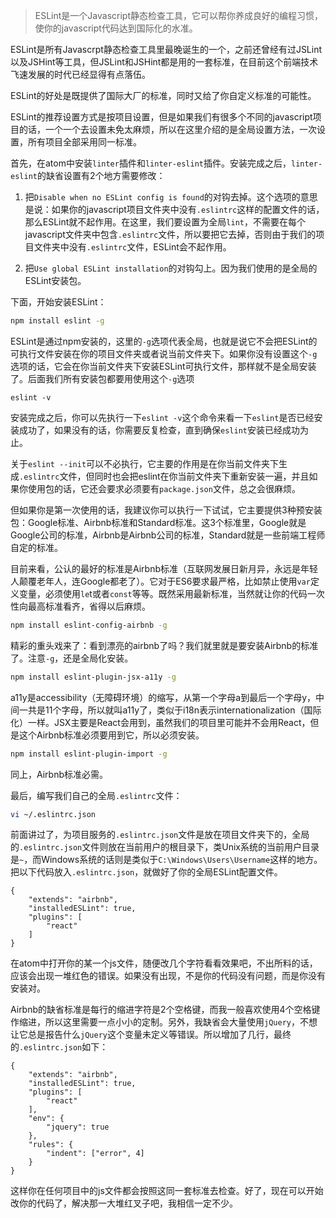 > ESLint是一个Javascript静态检查工具，它可以帮你养成良好的编程习惯，使你的javascript代码达到国际化的水准。

ESLint是所有Javascrpt静态检查工具里最晚诞生的一个，之前还曾经有过JSLint以及JSHint等工具，但JSLint和JSHint都是用的一套标准，在目前这个前端技术飞速发展的时代已经显得有点落伍。

ESLint的好处是既提供了国际大厂的标准，同时又给了你自定义标准的可能性。

ESLint的推荐设置方式是按项目设置，但是如果我们有很多个不同的javascript项目的话，一个一个去设置未免太麻烦，所以在这里介绍的是全局设置方法，一次设置，所有项目全部采用同一标准。

首先，在atom中安装`linter`插件和`linter-eslint`插件。安装完成之后，`linter-eslint`的缺省设置有2个地方需要修改：

1. 把`Disable when no ESLint config is found`的对钩去掉。这个选项的意思是说：如果你的javascript项目文件夹中没有`.eslintrc`这样的配置文件的话，那么ESLint就不起作用。在这里，我们要设置为全局`lint`，不需要在每个javascript文件夹中包含`.eslintrc`文件，所以要把它去掉，否则由于我们的项目文件夹中没有`.eslintrc`文件，ESLint会不起作用。

2. 把`Use global ESLint installation`的对钩勾上。因为我们使用的是全局的ESLint安装包。

下面，开始安装ESLint：

```bash
npm install eslint -g
```

ESLint是通过npm安装的，这里的`-g`选项代表全局，也就是说它不会把ESLint的可执行文件安装在你的项目文件夹或者说当前文件夹下。如果你没有设置这个`-g`选项的话，它会在你当前文件夹下安装ESLint可执行文件，那样就不是全局安装了。后面我们所有安装包都要用使用这个`-g`选项

```
eslint -v
```

安装完成之后，你可以先执行一下`eslint -v`这个命令来看一下`eslint`是否已经安装成功了，如果没有的话，你需要反复检查，直到确保`eslint`安装已经成功为止。

关于`eslint --init`可以不必执行，它主要的作用是在你当前文件夹下生成`.eslintrc`文件，但同时也会把eslint在你当前文件夹下重新安装一遍，并且如果你使用包的话，它还会要求必须要有`package.json`文件，总之会很麻烦。

但如果你是第一次使用的话，我建议你可以执行一下试试，它主要提供3种预安装包：Google标准、Airbnb标准和Standard标准。这3个标准里，Google就是Google公司的标准，Airbnb是Airbnb公司的标准，Standard就是一些前端工程师自定的标准。

目前来看，公认的最好的标准是Airbnb标准（互联网发展日新月异，永远是年轻人颠覆老年人，连Google都老了）。它对于ES6要求最严格，比如禁止使用`var`定义变量，必须使用`le`t或者`const`等等。既然采用最新标准，当然就让你的代码一次性向最高标准看齐，省得以后麻烦。

```bash
npm install eslint-config-airbnb -g
```

精彩的重头戏来了：看到漂亮的airbnb了吗？我们就里就是要安装Airbnb的标准了。注意`-g`，还是全局化安装。

```bash
npm install eslint-plugin-jsx-a11y -g
```

a11y是accessibility（无障碍环境）的缩写，从第一个字母a到最后一个字母y，中间一共是11个字母，所以就叫a11y了，类似于i18n表示internationalization（国际化）一样。JSX主要是React会用到，虽然我们的项目里可能并不会用React，但是这个Airbnb标准必须要用到它，所以必须安装。

```bash
npm install eslint-plugin-import -g
```

同上，Airbnb标准必需。

最后，编写我们自己的全局`.eslintrc`文件：

```bash
vi ~/.eslintrc.json
```

前面讲过了，为项目服务的`.eslintrc.json`文件是放在项目文件夹下的，全局的`.eslintrc.json`文件则放在当前用户的根目录下，类Unix系统的当前用户目录是`~`，而Windows系统的话则是类似于`C:\Windows\Users\Username`这样的地方。 把以下代码放入`.eslintrc.json`，就做好了你的全局ESLint配置文件。

```
{
    "extends": "airbnb",
    "installedESLint": true,
    "plugins": [
        "react"
    ]
}
```

在atom中打开你的某一个js文件，随便改几个字符看看效果吧，不出所料的话，应该会出现一堆红色的错误。如果没有出现，不是你的代码没有问题，而是你没有安装对。

Airbnb的缺省标准是每行的缩进字符是2个空格键，而我一般喜欢使用4个空格键作缩进，所以这里需要一点小小的定制。另外，我缺省会大量使用`jQuery`，不想让它总是报告什么`jQuery`这个变量未定义等错误。所以增加了几行，最终的`.eslintrc.json`如下：

```
{
    "extends": "airbnb",
    "installedESLint": true,
    "plugins": [
        "react"
    ],
    "env": {
        "jquery": true
    },
    "rules": {
        "indent": ["error", 4]
    }
}
```

这样你在任何项目中的js文件都会按照这同一套标准去检查。好了，现在可以开始改你的代码了，解决那一大堆红叉子吧，我相信一定不少。


